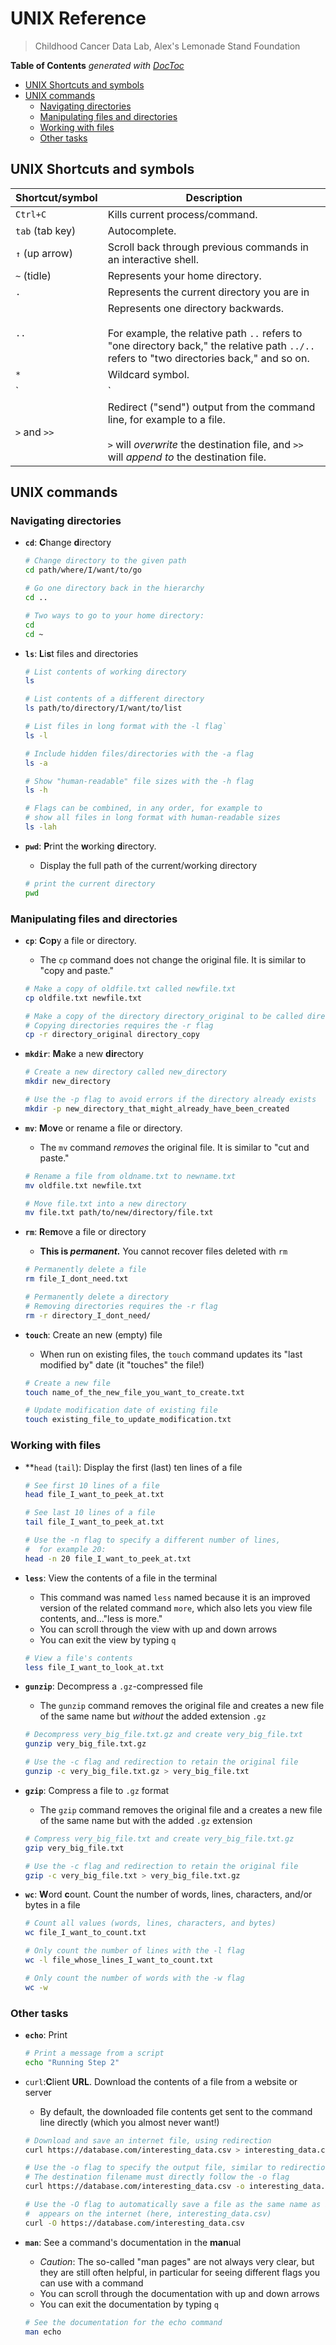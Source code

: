 # UNIX Reference
> Childhood Cancer Data Lab, Alex's Lemonade Stand Foundation


<!-- START doctoc generated TOC please keep comment here to allow auto update -->
<!-- DON'T EDIT THIS SECTION, INSTEAD RE-RUN doctoc TO UPDATE -->
**Table of Contents**  *generated with [DocToc](https://github.com/thlorenz/doctoc)*

- [UNIX Shortcuts and symbols](#unix-shortcuts-and-symbols)
- [UNIX commands](#unix-commands)
  - [Navigating directories](#navigating-directories)
  - [Manipulating files and directories](#manipulating-files-and-directories)
  - [Working with files](#working-with-files)
  - [Other tasks](#other-tasks)

<!-- END doctoc generated TOC please keep comment here to allow auto update -->


## UNIX Shortcuts and symbols


Shortcut/symbol | Description
----------|-----------------------------------------------------------
`Ctrl+C` | Kills current process/command. 
`tab` (tab key) | Autocomplete.
`↑` (up arrow)| Scroll back through previous commands in an interactive shell.
`~` (tidle) | Represents your home directory.
`.` | Represents the current directory you are in
`..` | Represents one directory backwards. <br><br> For example, the relative path `..` refers to "one directory back," the relative path `../..` refers to "two directories back," and so on.
`*`  | Wildcard symbol.
`|`  | Pipe symbol (located on the backslash key). Join a string of UNIX commands together into a "pipeline."
`>` and `>>` | Redirect ("send") output from the command line, for example to a file. <br><br> `>` will _overwrite_ the destination file, and `>>` will _append to_ the destination file.


## UNIX commands


### Navigating directories

+ **`cd`**:   **C**hange **d**irectory

  ```sh
  # Change directory to the given path
  cd path/where/I/want/to/go
  
  # Go one directory back in the hierarchy
  cd ..
  
  # Two ways to go to your home directory:
  cd 
  cd ~
  ```
  
+ **`ls`**:   **L**i**s**t files and directories

  ```sh
  # List contents of working directory
  ls
  
  # List contents of a different directory
  ls path/to/directory/I/want/to/list
  
  # List files in long format with the -l flag`
  ls -l
  
  # Include hidden files/directories with the -a flag
  ls -a
  
  # Show "human-readable" file sizes with the -h flag
  ls -h
  
  # Flags can be combined, in any order, for example to
  # show all files in long format with human-readable sizes
  ls -lah
  ```


+ **`pwd`**:   **P**rint the **w**orking **d**irectory. 
  + Display the full path of the current/working directory

  ```sh
  # print the current directory
  pwd
  ```
  

  
### Manipulating files and directories


+ **`cp`**:   **C**o**p**y a file or directory.
  + The `cp` command does not change the original file. It is similar to "copy and paste."
  
  ```sh
  # Make a copy of oldfile.txt called newfile.txt
  cp oldfile.txt newfile.txt
  
  # Make a copy of the directory directory_original to be called directory_copy
  # Copying directories requires the -r flag
  cp -r directory_original directory_copy
  ```
  
+ **`mkdir`**:   **M**a**k**e a new **dir**ectory

  ```sh
  # Create a new directory called new_directory
  mkdir new_directory
  
  # Use the -p flag to avoid errors if the directory already exists
  mkdir -p new_directory_that_might_already_have_been_created
  ```
  
  
+ **`mv`**:   **M**o**v**e or rename a file or directory. 
  + The `mv` command _removes_ the original file. It is similar to "cut and paste."
  
  ```sh
  # Rename a file from oldname.txt to newname.txt
  mv oldfile.txt newfile.txt
  
  # Move file.txt into a new directory
  mv file.txt path/to/new/directory/file.txt
  ```

  
+ **`rm`**: **R**e**m**ove a file or directory
  + **This is _permanent._** You cannot recover files deleted with `rm`
  
  ```sh
  # Permanently delete a file 
  rm file_I_dont_need.txt
  
  # Permanently delete a directory
  # Removing directories requires the -r flag
  rm -r directory_I_dont_need/
  ```
  
    
+ **`touch`**:   Create an new (empty) file
  + When run on existing files, the `touch` command updates its "last modified by" date (it "touches" the file!)
  
  ```sh
  # Create a new file
  touch name_of_the_new_file_you_want_to_create.txt
  
  # Update modification date of existing file
  touch existing_file_to_update_modification.txt
  ```
  

### Working with files

  
+ **`head` (`tail`): Display the first (last) ten lines of a file
  
  ```sh
  # See first 10 lines of a file
  head file_I_want_to_peek_at.txt

  # See last 10 lines of a file
  tail file_I_want_to_peek_at.txt
  
  # Use the -n flag to specify a different number of lines, 
  #  for example 20:
  head -n 20 file_I_want_to_peek_at.txt
  ```

+ **`less`**:   View the contents of a file in the terminal
  + This command was named `less` named because it is an improved version of the related command `more`, which also lets you view file contents, and..."less is more."
  + You can scroll through the view with up and down arrows
  + You can exit the view by typing `q`
  
  ```sh
  # View a file's contents 
  less file_I_want_to_look_at.txt
  ```
  
+ **`gunzip`**:   Decompress a `.gz`-compressed file
  + The `gunzip` command removes the original file and creates a new file of the same name but _without_ the added extension `.gz`
  
  ```sh
  # Decompress very_big_file.txt.gz and create very_big_file.txt
  gunzip very_big_file.txt.gz
  
  # Use the -c flag and redirection to retain the original file
  gunzip -c very_big_file.txt.gz > very_big_file.txt
  ```
  
    
+ **`gzip`**:   Compress a file to `.gz` format 
  + The `gzip` command removes the original file and a creates a new file of the same name but with the added `.gz` extension
  
  ```sh
  # Compress very_big_file.txt and create very_big_file.txt.gz
  gzip very_big_file.txt
  
  # Use the -c flag and redirection to retain the original file
  gzip -c very_big_file.txt > very_big_file.txt.gz
  ```
  
  
+ **`wc`**:   **W**ord **c**ount. Count the number of words, lines, characters, and/or bytes in a file 

  ```sh
  # Count all values (words, lines, characters, and bytes)
  wc file_I_want_to_count.txt
  
  # Only count the number of lines with the -l flag
  wc -l file_whose_lines_I_want_to_count.txt
  
  # Only count the number of words with the -w flag
  wc -w
  ```


### Other tasks
  
+ **`echo`**:   Print

  ```sh
  # Print a message from a script
  echo "Running Step 2"
  ```



+ `curl`:**C**lient **URL**. Download the contents of a file from a website or server 
  + By default, the downloaded file contents get sent to the command line directly (which you almost never want!)
  
  ```sh
  # Download and save an internet file, using redirection
  curl https://database.com/interesting_data.csv > interesting_data.csv
  
  # Use the -o flag to specify the output file, similar to redirection
  # The destination filename must directly follow the -o flag
  curl https://database.com/interesting_data.csv -o interesting_data.csv

  # Use the -O flag to automatically save a file as the same name as it 
  #  appears on the internet (here, interesting_data.csv)
  curl -O https://database.com/interesting_data.csv
  ```

+ **`man`**:   See a command's documentation in the **man**ual
  + _Caution_: The so-called "man pages" are not always very clear, but they are still often helpful, in particular for seeing different flags you can use with a command 
  + You can scroll through the documentation with up and down arrows
  + You can exit the documentation by typing `q`
  
  ```sh
  # See the documentation for the echo command
  man echo
  ```